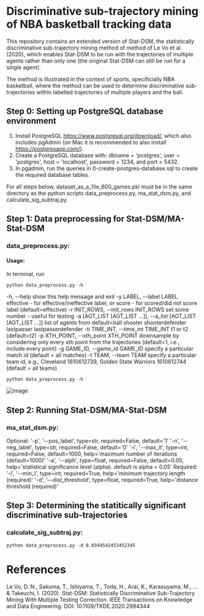 # Discriminative sub-trajectory mining of NBA basketball tracking data
This repository contains an extended version of Stat-DSM, the statistically discriminative sub-trajectory mining method of method of Le Vo et al. (2020), which enables Stat-DSM to be run with the trajectories of multiple agents rather than only one (the original Stat-DSM can still be run for a single agent).

The method is illustrated in the context of sports, specificially NBA basketball, where the method can be used to determine discriminative sub-trajectories within labelled trajectories of multiple players and the ball.

## Step 0: Setting up PostgreSQL database environment
1. Install PostgreSQL https://www.postgresql.org/download/, which also includes pgAdmin (on Mac it is recommended to also install https://postgresapp.com/).
2. Create a PostgreSQL database with: dbname = 'postgres', user = 'postgres', host = 'localhost', password = 1234, and port = 5432.
3. In pgadmin, run the queries in 0-create-postgres-database.sql to create the required database tables.

For all steps below, dataset_as_a_file_600_games.pkl must be in the same directory as the python scripts data_preprocess.py, ma_stat_dsm.py, and calculate_sig_subtraj.py.

## Step 1: Data preprocessing for Stat-DSM/MA-Stat-DSM 
### data_preprocess.py:    
#### Usage:
In terminal, run 
```
python data_preprocess.py -h
```
-h, --help            show this help message and exit
  -y LABEL, --label LABEL
                        effective - for effective/ineffective label, or score
                        - for scored/did not score label (default=effective)
  -r INIT_ROWS, --init_rows INIT_ROWS
                        set some number - useful for testing
  -a [AGT_LIST [AGT_LIST ...]], --a_list [AGT_LIST [AGT_LIST ...]]
                        list of agents from default=ball shooter
                        shooterdefender lastpasser lastpasserdefender
  -ti TIME_INT, --time_int TIME_INT
                        t1 or t2 (default=t2)
  -p XTH_POINT, --xth_point XTH_POINT
                        downsample by considering only every xth point from
                        the trajectories (default=1, i.e., include every
                        point)
  -g GAME_ID, --game_id GAME_ID
                        specify a particular match id (default = all matches)
  -t TEAM, --team TEAM  specify a particular team id, e.g., Cleveland 1610612739, Golden State Warriors 1610612744 (default = all teams)
```
python data_preprocess.py -h
```
![image](https://user-images.githubusercontent.com/29388472/173998123-ad0bade2-e42d-4261-89dd-40a4bc7834d3.png)

## Step 2: Running Stat-DSM/MA-Stat-DSM
### ma_stat_dsm.py:  
Optional:
'-p', '--pos_label', type=str, required=False, default='1'
'-n', '--neg_label', type=str, required=False, default='0'
'-i', '--max_it', type=int, required=False, default=1000, help='maximum number of iterations (default=1000)'
'-a', '--alph', type=float, required=False, default=0.05, help='statistical significance level (alpha). default is alpha = 0.05'
Required:
'-l', '--min_l', type=int, required=True, help='minimum trajectory length (required)'
'-d', '--dist_threshold', type=float, required=True, help='distance threshold (required)'

## Step 3: Determining the statitically significant discriminative sub-trajectories
### calculate_sig_subtraj.py:  
```
python data_preprocess.py -d 0.0344542453452345
```

# References
Le Vo, D. N., Sakuma, T., Ishiyama, T., Toda, H., Arai, K., Karasuyama, M., ... & Takeuchi, I. (2020). Stat-DSM: Statistically Discriminative Sub-Trajectory Mining With Multiple Testing Correction. IEEE Transactions on Knowledge and Data Engineering. DOI: 10.1109/TKDE.2020.2994344
